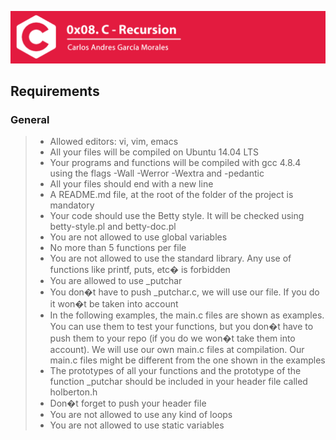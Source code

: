 ![](Top.png)

## Requirements

### General

> - Allowed editors: vi, vim, emacs
> - All your files will be compiled on Ubuntu 14.04 LTS
> - Your programs and functions will be compiled with gcc 4.8.4 using the flags -Wall -Werror -Wextra and -pedantic
> - All your files should end with a new line
> - A README.md file, at the root of the folder of the project is mandatory
> - Your code should use the Betty style. It will be checked using betty-style.pl and betty-doc.pl
> - You are not allowed to use global variables
> - No more than 5 functions per file
> - You are not allowed to use the standard library. Any use of functions like printf, puts, etc� is forbidden
> - You are allowed to use _putchar
> - You don�t have to push _putchar.c, we will use our file. If you do it won�t be taken into account
> - In the following examples, the main.c files are shown as examples. You can use them to test your functions, but you don�t have to push them to your repo (if you do we won�t take them into account). We will use our own main.c files at compilation. Our main.c files might be different from the one shown in the examples
> - The prototypes of all your functions and the prototype of the function _putchar should be included in your header file called holberton.h
> - Don�t forget to push your header file
> - You are not allowed to use any kind of loops
> - You are not allowed to use static variables


